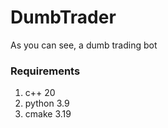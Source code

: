 # DumbTrader
As you can see, a dumb trading bot

### Requirements
1. c++ 20
2. python 3.9
3. cmake 3.19
